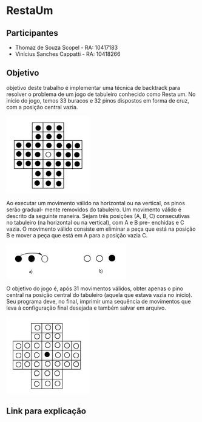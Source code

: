 # RestaUm

## Participantes
* Thomaz de Souza Scopel - RA: 10417183
* Vinícius Sanches Cappatti - RA: 10418266

## Objetivo
objetivo deste trabalho é implementar uma técnica de backtrack para resolver o problema de um jogo de tabuleiro conhecido como Resta um. No início do jogo, temos 33 buracos e 32 pinos dispostos em forma de cruz, com a posição central vazia.

![Tabuleiro de Resta Um](imagensREADME/image.png)

Ao executar um movimento válido na horizontal ou na vertical, os pinos serão gradual- mente removidos do tabuleiro. Um movimento válido é descrito da seguinte maneira. Sejam três posições (A, B, C) consecutivas no tabuleiro (na horizontal ou na vertical), com A e B pre- enchidas e C vazia. O movimento válido consiste em eliminar a peça que está na posição B e mover a peça que está em A para a posição vazia C.

![Exemplo de movimento válido](imagensREADME/image-1.png)

O objetivo do jogo é, após 31 movimentos válidos, obter apenas o pino central na posição central do tabuleiro (aquela que estava vazia no início). Seu programa deve, no final, imprimir uma sequência de movimentos que leva à configuração final desejada e também salvar em arquivo.

![Posiçao final esperada](imagensREADME/image-2.png)

## Link para explicação
